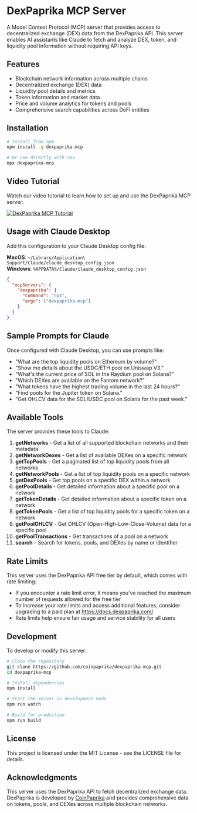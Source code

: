 # DexPaprika MCP Server

A Model Context Protocol (MCP) server that provides access to decentralized exchange (DEX) data from the DexPaprika API. This server enables AI assistants like Claude to fetch and analyze DEX, token, and liquidity pool information without requiring API keys.

## Features

- Blockchain network information across multiple chains
- Decentralized exchange (DEX) data
- Liquidity pool details and metrics
- Token information and market data
- Price and volume analytics for tokens and pools
- Comprehensive search capabilities across DeFi entities

## Installation

```bash
# Install from npm
npm install -g dexpaprika-mcp

# Or use directly with npx
npx dexpaprika-mcp
```

## Video Tutorial

Watch our video tutorial to learn how to set up and use the DexPaprika MCP server:

[![DexPaprika MCP Tutorial](https://img.youtube.com/vi/XeGiuR2rw9o/0.jpg)](https://www.youtube.com/watch?v=XeGiuR2rw9o)

## Usage with Claude Desktop

Add this configuration to your Claude Desktop config file:

**MacOS**: `~/Library/Application\ Support/Claude/claude_desktop_config.json`  
**Windows**: `%APPDATA%/Claude/claude_desktop_config.json`

```json
{
  "mcpServers": {
    "dexpaprika": {
      "command": "npx",
      "args": ["dexpaprika-mcp"]
    }
  }
}
```

## Sample Prompts for Claude

Once configured with Claude Desktop, you can use prompts like:

- "What are the top liquidity pools on Ethereum by volume?"
- "Show me details about the USDC/ETH pool on Uniswap V3."
- "What's the current price of SOL in the Raydium pool on Solana?"
- "Which DEXes are available on the Fantom network?"
- "What tokens have the highest trading volume in the last 24 hours?"
- "Find pools for the Jupiter token on Solana."
- "Get OHLCV data for the SOL/USDC pool on Solana for the past week."

## Available Tools

The server provides these tools to Claude:

1. **getNetworks** - Get a list of all supported blockchain networks and their metadata
2. **getNetworkDexes** - Get a list of available DEXes on a specific network
3. **getTopPools** - Get a paginated list of top liquidity pools from all networks
4. **getNetworkPools** - Get a list of top liquidity pools on a specific network
5. **getDexPools** - Get top pools on a specific DEX within a network
6. **getPoolDetails** - Get detailed information about a specific pool on a network
7. **getTokenDetails** - Get detailed information about a specific token on a network
8. **getTokenPools** - Get a list of top liquidity pools for a specific token on a network
9. **getPoolOHLCV** - Get OHLCV (Open-High-Low-Close-Volume) data for a specific pool
10. **getPoolTransactions** - Get transactions of a pool on a network
11. **search** - Search for tokens, pools, and DEXes by name or identifier

## Rate Limits

This server uses the DexPaprika API free tier by default, which comes with rate limiting:

- If you encounter a rate limit error, it means you've reached the maximum number of requests allowed for the free tier
- To increase your rate limits and access additional features, consider upgrading to a paid plan at https://docs.dexpaprika.com/
- Rate limits help ensure fair usage and service stability for all users

## Development

To develop or modify this server:

```bash
# Clone the repository
git clone https://github.com/coinpaprika/dexpaprika-mcp.git
cd dexpaprika-mcp

# Install dependencies
npm install

# Start the server in development mode
npm run watch

# Build for production
npm run build
```

## License

This project is licensed under the MIT License - see the LICENSE file for details.

## Acknowledgments

This server uses the DexPaprika API to fetch decentralized exchange data. DexPaprika is developed by [CoinPaprika](https://coinpaprika.com) and provides comprehensive data on tokens, pools, and DEXes across multiple blockchain networks. 